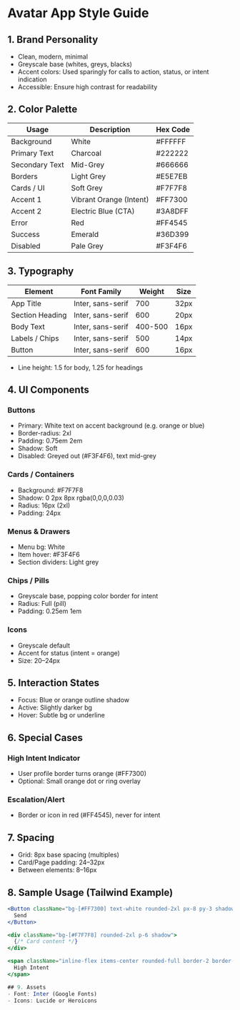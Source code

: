 # Avatar App Style Guide

## 1. Brand Personality
- Clean, modern, minimal
- Greyscale base (whites, greys, blacks)
- Accent colors: Used sparingly for calls to action, status, or intent indication
- Accessible: Ensure high contrast for readability

## 2. Color Palette

| Usage           | Description                  | Hex Code  |
|-----------------|-----------------------------|-----------|
| Background      | White                       | #FFFFFF   |
| Primary Text    | Charcoal                    | #222222   |
| Secondary Text  | Mid-Grey                    | #666666   |
| Borders         | Light Grey                  | #E5E7EB   |
| Cards / UI      | Soft Grey                   | #F7F7F8   |
| Accent 1        | Vibrant Orange (Intent)     | #FF7300   |
| Accent 2        | Electric Blue (CTA)         | #3A8DFF   |
| Error           | Red                         | #FF4545   |
| Success         | Emerald                     | #36D399   |
| Disabled        | Pale Grey                   | #F3F4F6   |

## 3. Typography

| Element         | Font Family        | Weight | Size   |
|-----------------|-------------------|--------|--------|
| App Title       | Inter, sans-serif | 700    | 32px   |
| Section Heading | Inter, sans-serif | 600    | 20px   |
| Body Text       | Inter, sans-serif | 400-500| 16px   |
| Labels / Chips  | Inter, sans-serif | 500    | 14px   |
| Button          | Inter, sans-serif | 600    | 16px   |

- Line height: 1.5 for body, 1.25 for headings

## 4. UI Components

### Buttons
- Primary: White text on accent background (e.g. orange or blue)
- Border-radius: 2xl
- Padding: 0.75em 2em
- Shadow: Soft
- Disabled: Greyed out (#F3F4F6), text mid-grey

### Cards / Containers
- Background: #F7F7F8
- Shadow: 0 2px 8px rgba(0,0,0,0.03)
- Radius: 16px (2xl)
- Padding: 24px

### Menus & Drawers
- Menu bg: White
- Item hover: #F3F4F6
- Section dividers: Light grey

### Chips / Pills
- Greyscale base, popping color border for intent
- Radius: Full (pill)
- Padding: 0.25em 1em

### Icons
- Greyscale default
- Accent for status (intent = orange)
- Size: 20–24px

## 5. Interaction States

- Focus: Blue or orange outline shadow
- Active: Slightly darker bg
- Hover: Subtle bg or underline

## 6. Special Cases

### High Intent Indicator
- User profile border turns orange (#FF7300)
- Optional: Small orange dot or ring overlay

### Escalation/Alert
- Border or icon in red (#FF4545), never for intent

## 7. Spacing

- Grid: 8px base spacing (multiples)
- Card/Page padding: 24–32px
- Between elements: 8–16px

## 8. Sample Usage (Tailwind Example)

```jsx
<Button className="bg-[#FF7300] text-white rounded-2xl px-8 py-3 shadow-sm hover:bg-[#FF5400]">
  Send
</Button>

<div className="bg-[#F7F7F8] rounded-2xl p-6 shadow">
  {/* Card content */}
</div>

<span className="inline-flex items-center rounded-full border-2 border-[#FF7300] px-4 py-1 text-[#FF7300] font-semibold">
  High Intent
</span>

## 9. Assets
- Font: Inter (Google Fonts)
- Icons: Lucide or Heroicons